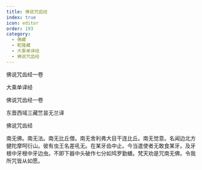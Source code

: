 ```yaml
---
title: 佛说咒齿经
index: true
icon: editor
order: 193
category:
  - 佛藏
  - 乾隆藏
  - 大乘单译经
  - 佛说咒齿经
---
```


佛说咒齿经一卷  

大乘单译经  

佛说咒齿经一卷  

东晋西域三藏竺昙无兰译  

佛说咒齿经  

南无佛。南无法。南无比丘僧。南无舍利弗大目干连比丘。南无觉意。名闻边北方健陀摩呵衍山。彼有虫王名差吼无。在某牙齿中止。今当遣使者无敢食某牙。及牙根中牙根中牙边虫。不即下器中头破作七分如鸠罗勤蟮。梵天劝是咒南无佛。令我所咒皆从如愿。  
